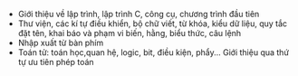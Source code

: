 - Giới thiệu về lập trình, lập trình C, công cụ, chương trình đầu tiên
- Thư viện, các kí tự điều khiển, bộ chữ viết, từ khóa, kiểu dữ liệu,
  quy tắc đặt tên, khai báo và phạm vi biến, hằng, biểu thức, câu lệnh
- Nhập xuất từ bàn phím
- Toán tử: toán học,quan hệ, logic, bit, điều kiện, phẩy... Giới thiệu qua thứ tự ưu tiên phép toán
